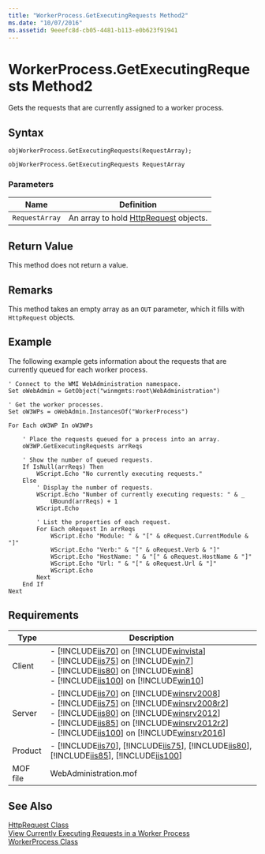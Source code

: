 ```yaml
---
title: "WorkerProcess.GetExecutingRequests Method2"
ms.date: "10/07/2016"
ms.assetid: 9eeefc8d-cb05-4481-b113-e0b623f91941
---
```

# WorkerProcess.GetExecutingRequests Method2
Gets the requests that are currently assigned to a worker process.  
  
## Syntax  
  
```jscript#  
objWorkerProcess.GetExecutingRequests(RequestArray);  
```  
  
```vbs  
objWorkerProcess.GetExecutingRequests RequestArray  
```  
  
### Parameters  
  
|Name|Definition|  
|----------|----------------|  
|`RequestArray`|An array to hold [HttpRequest](../wmi-provider/httprequest-class.md) objects.|  
  
## Return Value  
 This method does not return a value.  
  
## Remarks  
 This method takes an empty array as an `OUT` parameter, which it fills with `HttpRequest` objects.  
  
## Example  
 The following example gets information about the requests that are currently queued for each worker process.  
  
```  
' Connect to the WMI WebAdministration namespace.  
Set oWebAdmin = GetObject("winmgmts:root\WebAdministration")  
  
' Get the worker processes.  
Set oW3WPs = oWebAdmin.InstancesOf("WorkerProcess")  
  
For Each oW3WP In oW3WPs  
  
    ' Place the requests queued for a process into an array.  
    oW3WP.GetExecutingRequests arrReqs  
  
    ' Show the number of queued requests.  
    If IsNull(arrReqs) Then  
        WScript.Echo "No currently executing requests."  
    Else  
        ' Display the number of requests.  
        WScript.Echo "Number of currently executing requests: " & _  
            UBound(arrReqs) + 1  
        WScript.Echo  
  
        ' List the properties of each request.  
        For Each oRequest In arrReqs  
            WScript.Echo "Module: " & "[" & oRequest.CurrentModule & "]"  
            WScript.Echo "Verb:" & "[" & oRequest.Verb & "]"  
            WScript.Echo "HostName: " & "[" & oRequest.HostName & "]"  
            WScript.Echo "Url: " & "[" & oRequest.Url & "]"  
            WScript.Echo  
        Next  
    End If  
Next  
```  
  
## Requirements  
  
|Type|Description|  
|----------|-----------------|  
|Client|-   [!INCLUDE[iis70](../wmi-provider/includes/iis70-md.md)] on [!INCLUDE[winvista](../wmi-provider/includes/winvista-md.md)]<br />-   [!INCLUDE[iis75](../wmi-provider/includes/iis75-md.md)] on [!INCLUDE[win7](../wmi-provider/includes/win7-md.md)]<br />-   [!INCLUDE[iis80](../wmi-provider/includes/iis80-md.md)] on [!INCLUDE[win8](../wmi-provider/includes/win8-md.md)]<br />-   [!INCLUDE[iis100](../wmi-provider/includes/iis100-md.md)] on [!INCLUDE[win10](../wmi-provider/includes/win10-md.md)]|  
|Server|-   [!INCLUDE[iis70](../wmi-provider/includes/iis70-md.md)] on [!INCLUDE[winsrv2008](../wmi-provider/includes/winsrv2008-md.md)]<br />-   [!INCLUDE[iis75](../wmi-provider/includes/iis75-md.md)] on [!INCLUDE[winsrv2008r2](../wmi-provider/includes/winsrv2008r2-md.md)]<br />-   [!INCLUDE[iis80](../wmi-provider/includes/iis80-md.md)] on [!INCLUDE[winsrv2012](../wmi-provider/includes/winsrv2012-md.md)]<br />-   [!INCLUDE[iis85](../wmi-provider/includes/iis85-md.md)] on [!INCLUDE[winsrv2012r2](../wmi-provider/includes/winsrv2012r2-md.md)]<br />-   [!INCLUDE[iis100](../wmi-provider/includes/iis100-md.md)] on [!INCLUDE[winsrv2016](../wmi-provider/includes/winsrv2016-md.md)]|  
|Product|-   [!INCLUDE[iis70](../wmi-provider/includes/iis70-md.md)], [!INCLUDE[iis75](../wmi-provider/includes/iis75-md.md)], [!INCLUDE[iis80](../wmi-provider/includes/iis80-md.md)], [!INCLUDE[iis85](../wmi-provider/includes/iis85-md.md)], [!INCLUDE[iis100](../wmi-provider/includes/iis100-md.md)]|  
|MOF file|WebAdministration.mof|  
  
## See Also  
 [HttpRequest Class](../wmi-provider/httprequest-class.md)   
 [View Currently Executing Requests in a Worker Process](http://go.microsoft.com/fwlink/?LinkId=60429)   
 [WorkerProcess Class](../wmi-provider/workerprocess-class.md)